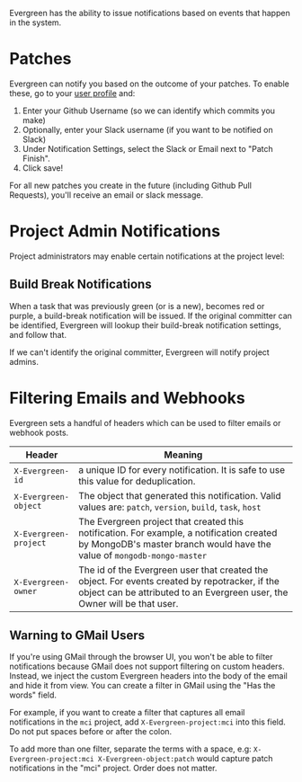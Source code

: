 Evergreen has the ability to issue notifications based on events that happen in the system.

# Patches
Evergreen can notify you based on the outcome of your patches. To enable these, go to your [user profile](https://evergreen.mongodb.com/settings) and:
1. Enter your Github Username (so we can identify which commits you make)
2. Optionally, enter your Slack username (if you want to be notified on Slack)
3. Under Notification Settings, select the Slack or Email next to "Patch Finish".
4. Click save!

For all new patches you create in the future (including Github Pull Requests), you'll receive an email or slack message.

# Project Admin Notifications
Project administrators may enable certain notifications at the project level:

## Build Break Notifications
When a task that was previously green (or is a new), becomes red or purple, a build-break notification will be issued. If the original committer can be identified, Evergreen will lookup their build-break notification settings, and follow that. 

If we can't identify the original committer, Evergreen will notify project admins.

# Filtering Emails and Webhooks
Evergreen sets a handful of headers which can be used to filter emails or webhook posts.

|          Header             | Meaning |
| --------------------------- | --- |
| `X-Evergreen-id`              | a unique ID for every notification. It is safe to use this value for deduplication. |
| `X-Evergreen-object`          | The object that generated this notification. Valid values are: `patch`, `version`, `build`, `task`, `host` |
| `X-Evergreen-project`         | The Evergreen project that created this notification. For example, a notification created by MongoDB's master branch would have the value of `mongodb-mongo-master` |
| `X-Evergreen-owner`           | The id of the Evergreen user that created the object. For events created by repotracker, if the object can be attributed to an Evergreen user, the Owner will be that user. |

## Warning to GMail Users
If you're using GMail through the browser UI, you won't be able to filter notifications because GMail does not support filtering on custom headers. Instead, we inject the custom Evergreen headers into the body of the email and hide it from view. You can create a filter in GMail using the "Has the words" field.

For example, if you want to create a filter that captures all email notifications in the `mci` project, add `X-Evergreen-project:mci` into this field. Do not put spaces before or after the colon. 

To add more than one filter, separate the terms with a space, e.g: `X-Evergreen-project:mci X-Evergreen-object:patch` would capture patch notifications in the "mci" project. Order does not matter.

